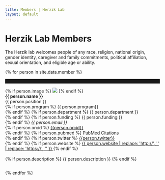 ```yaml
---
title: Members | Herzik Lab
layout: default
---
```


<div class="container">
  <div class="row">
    <div class="col-md-2">
    </div>
    <div class="col-md-8">
      <h1 class="page-title">Herzik Lab Members</h1>
      <p>The Herzik lab welcomes people of any race, religion, national origin, gender identity, caregiver and family commitments, political affiliation, sexual orientation, and eligible age or ability.</p>
    </div>
    <div class="col-md-2">
    </div>
  </div>
</div>



{% for person in site.data.member %}
<hr style="padding-top: 1em;">
<div class="container member-profile" style="padding-bottom: 2em;">
  <div class="row">
    <div class="col-md-2">
    </div>
    <div class="col-md-4" style="background-color: ;">
      {% if person.image %}
        <img src="{{ person.image }}" class="img-responsive">
      {% endif %}
    </div>
    <div class="col-md-6">
    <strong>{{ person.name }}</strong><br>
      {{ person.position }}<br>
      {% if person.program %}
        {{ person.program}}<br>
      {% endif %}
      {% if person.department %}
        {{ person.department }}<br>
      {% endif %}
      {% if person.funding %}
        {{ person.funding }}<br>
      {% endif %}
      <em>{{ person.email }}</em><br>
      {% if person.orcid %}
        <a href="{{person.orcid}}"> {{person.orcid}}</a> <br>
      {% endif %}
      {% if person.pubmed %}
        <a href="{{ person.pubmed }}">PubMed Citations</a><br>
      {% endif %}
      {% if person.twitter %}
        <a href="{{person.twitter}}"> {{person.twitter}}</a> <br>
      {% endif %}
      {% if person.website %}
        <a href="{{person.website}}"> 
          {{ person.website | replace: 'http://', '' | replace: 'https://', '' }}
        </a> 
      {% endif %}
      <br>
      <br>
      {% if person.description %}
        {{ person.description }}
      {% endif %}
    </div>
    <div class="col-md-2">
    </div>
  </div>
</div>
{% endfor %}
